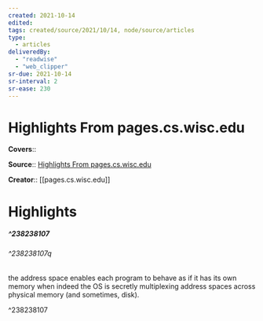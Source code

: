 ```yaml
---
created: 2021-10-14
edited:
tags: created/source/2021/10/14, node/source/articles
type: 
  - articles
deliveredBy: 
  - "readwise"
  - "web_clipper"
sr-due: 2021-10-14
sr-interval: 2
sr-ease: 230
---
```

# Highlights From pages.cs.wisc.edu

**Covers**:: 

**Source**:: [Highlights From pages.cs.wisc.edu](https://pages.cs.wisc.edu/~remzi/OSTEP/threads-intro.pdf)

**Creator**:: [[pages.cs.wisc.edu]]

# Highlights
##### ^238238107



###### ^238238107q

the address space enables each program to behave as if it has its
own memory when indeed the OS is secretly multiplexing address spaces
across physical memory (and sometimes, disk). 

^238238107

